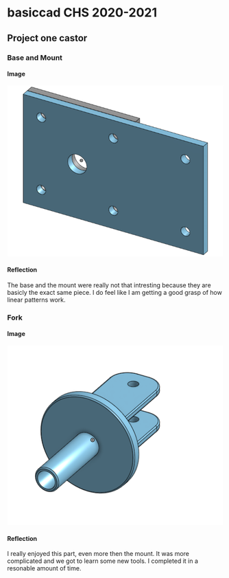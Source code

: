 # basiccad CHS 2020-2021
## Project one castor
### Base and Mount
#### Image
![BaseMount_castor_CHS](Images/BaseMount_castor_CHS.png)
#### Reflection
The base and the mount were really not that intresting because they are basicly the exact same piece. I do feel like I am getting a good grasp of how linear patterns work.
### Fork
#### Image
![Fork_Castor_CHS](Images/Fork_Castor_CHS.png)
#### Reflection
I really enjoyed this part, even more then the mount. It was more complicated and we got to learn some new tools. I completed it in a resonable amount of time.



